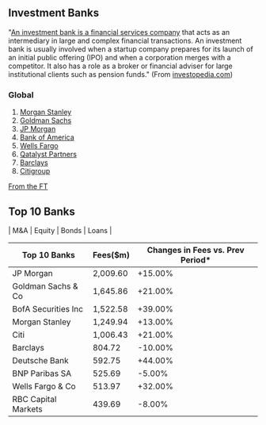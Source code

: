 ## Investment Banks

"[An investment bank is a financial services company](https://www.investopedia.com/terms/i/investmentbank.asp#citation-1) that acts as an intermediary in large and complex financial transactions. An investment bank is usually involved when a startup company prepares for its launch of an initial public offering (IPO) and when a corporation merges with a competitor. It also has a role as a broker or financial adviser for large institutional clients such as pension funds." (From [investopedia.com](https://www.investopedia.com))

### Global
1. [Morgan Stanley](https://www.morganstanley.com/about-us-ir)
2. [Goldman Sachs](https://www.goldmansachs.com/investor-relations/presentations/index.html)
3. [JP Morgan](https://www.jpmorganchase.com/ir/events)
4. [Bank of America](https://www.bankofamerica.com/)
5. [Wells Fargo](https://www.wellsfargo.com/)
6. [Qatalyst Partners](https://www.qatalyst.com/)
7. [Barclays](https://home.barclays/)
8. [Citigroup](https://www.citigroup.jp/jp/index.html)


[From the FT](https://markets.ft.com/data/league-tables/tables-and-trends/)

## Top 10 Banks	
| M&A | Equity | Bonds | Loans |

| Top 10 Banks	| Fees($m)	| Changes in Fees vs. Prev Period* | 
|-----|------|-----| 
| JP Morgan	| 2,009.60	| +15.00%	|
| Goldman Sachs & Co	| 1,645.86	| +21.00%	|
| BofA Securities Inc	| 1,522.58	| +39.00%	|
| Morgan Stanley	| 1,249.94	| +13.00%	|
| Citi	| 1,006.43	| +21.00%	| 
| Barclays	| 804.72	| -10.00% | 	
| Deutsche Bank	| 592.75	| +44.00%	| 
| BNP Paribas SA	| 525.69	| -5.00%	|
| Wells Fargo & Co	| 513.97	| +32.00%	|
| RBC Capital Markets	| 439.69	| -8.00%	| 


